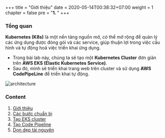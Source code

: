 +++
title = "Giới thiệu"
date = 2020-05-14T00:38:32+07:00
weight = 1
chapter = false
pre = "<b>1. </b>"
+++

### Tổng quan

**Kubernetes (K8s)** là một nền tảng nguồn mở, có thể mở rộng để quản lý các ứng dụng được đóng gói và các service, giúp thuận lợi trong việc cấu hình và tự động hoá việc triển khai ứng dụng.

   - Trong bài lab này, chúng ta sẽ tạo một **Kubernetes Cluster** đơn giản trên **AWS EKS (Elastic Kubernetes Service)**.
   - Sau đó, mình sẽ triển khai trang web trên cluster và sử dụng **AWS CodePipeLine** để triển khai tự động.

![architecture](/000062_CICDonEKS/images/CI_CDwithAWSCodePipeline.png?width=90pc)

### Content

  1. [Giới thiệu](1-Introduction/)
  2. [Các bước chuẩn bị](2-Preparation-steps/)
  3. [Tạo EKS cluster](3-Create-EKS-cluster/)
  4.  [Tạo Code Pipeline](4-Generate-Code-Pipeline/)
  5.  [Dọn dẹp tài nguyên](5-Clean-up-resources/)